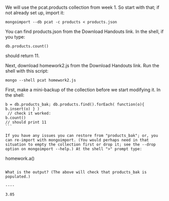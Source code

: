 We will use the pcat.products collection from week 1. So start with that; if not already set up, import it:
```
mongoimport --db pcat -c products < products.json
```

You can find products.json from the Download Handouts link. In the shell, if you type:
```
db.products.count()
```

should return 11.

Next, download homework2.js from the Download Handouts link. Run the shell with this script:
```
mongo --shell pcat homework2.js
```

First, make a mini-backup of the collection before we start modifying it. In the shell:
```
b = db.products_bak; db.products.find().forEach( function(o){ b.insert(o) } )
 // check it worked:
b.count()
// should print 11
``` 

If you have any issues you can restore from "products_bak"; or, you can re-import with mongoimport. (You would perhaps need in that situation to empty the collection first or drop it; see the --drop option on mongoimport --help.) At the shell ">" prompt type:
```
homework.a()
```

What is the output? (The above will check that products_bak is populated.)

----

3.05
